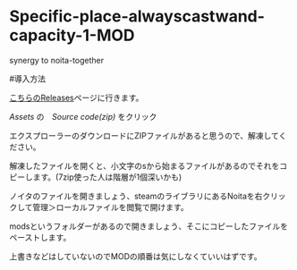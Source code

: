 # Specific-place-alwayscastwand-capacity-1-MOD
synergy to noita-together

#導入方法

[こちらのReleases](https://github.com/takesantrap/Specific_place_alwayscastwand_capacity-1-MOD/releases/tag/20221020_ver1.1)ページに行きます。

*Assets* の　*Source code(zip)* をクリック

エクスプローラーのダウンロードにZIPファイルがあると思うので、解凍してください。

解凍したファイルを開くと、小文字のsから始まるファイルがあるのでそれをコピーします。(7zip使った人は階層が1個深いかも)

ノイタのファイルを開きましょう、steamのライブラリにあるNoitaを右クリックして管理＞ローカルファイルを閲覧で開けます。

modsというフォルダーがあるので開きましょう、そこにコピーしたファイルをペーストします。

上書きなどはしていないのでMODの順番は気にしなくていいはずです。
